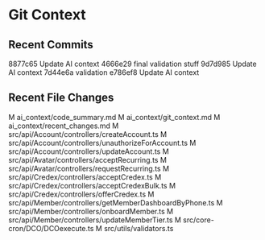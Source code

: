 # Git Context
## Recent Commits
8877c65 Update AI context
4666e29 final validation stuff
9d7d985 Update AI context
7d44e6a validation
e786ef8 Update AI context

## Recent File Changes
M	ai_context/code_summary.md
M	ai_context/git_context.md
M	ai_context/recent_changes.md
M	src/api/Account/controllers/createAccount.ts
M	src/api/Account/controllers/unauthorizeForAccount.ts
M	src/api/Account/controllers/updateAccount.ts
M	src/api/Avatar/controllers/acceptRecurring.ts
M	src/api/Avatar/controllers/requestRecurring.ts
M	src/api/Credex/controllers/acceptCredex.ts
M	src/api/Credex/controllers/acceptCredexBulk.ts
M	src/api/Credex/controllers/offerCredex.ts
M	src/api/Member/controllers/getMemberDashboardByPhone.ts
M	src/api/Member/controllers/onboardMember.ts
M	src/api/Member/controllers/updateMemberTier.ts
M	src/core-cron/DCO/DCOexecute.ts
M	src/utils/validators.ts
